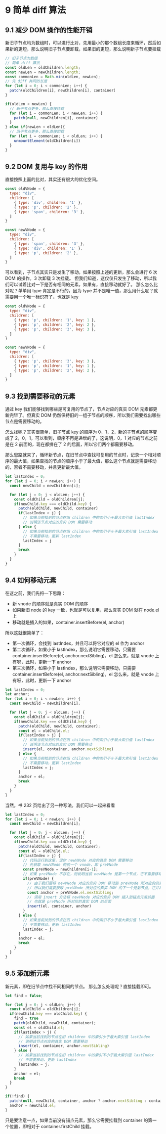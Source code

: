 # 9 简单 diff 算法

## 9.1 减少 DOM 操作的性能开销

新旧子节点均为数组时，可以进行比对，先用最小的那个数组长度来循环，然后如果新的更短，那么说明旧子节点要卸载，如果旧的更短，那么说明新子节点要挂载

```js
// 旧子节点为数组
// 简单 diff 算法
const oldLen = oldChildren.length;
const newLen = newChildren.length;
const commonLen = Math.min(oldLen, newLen);
// 先 diff 共同的长度
for (let i = 0; i < commonLen; i++) {
  patch(oldChildren[i], newChildren[i], container)
}

if(oldLen < newLen) {
  // 新子节点更多，那么直接挂载
  for (let i = commonLen; i < newLen; i++) {
    patch(null, newChildren[i], container)
  }
} else if(newLen < oldLen){
  // 旧子节点更多，那么直接卸载
  for (let i = commonLen; i < oldLen; i++) {
    unmountElement(oldChildren[i])
  }
}
```

## 9.2 DOM 复用与 key 的作用

直接按照上面的比对，其实还有很大的优化空间。

```js
const oldVNode = {
  type: "div",
  children: [
    { type: 'div', children: '1' },
    { type: 'p', children: '2' },
    { type: 'span', children: '3' },
  ]
}

const newVNode = {
  type: "div",
  children: [
    { type: 'span', children: '3' },
    { type: 'div', children: '1' },
    { type: 'p', children: '2' },
  ]
}
```

可以看到，子节点其实只是发生了移动，如果按照上述的更新，那么会进行 6 次 DOM 的操作，3 次卸载 3 次挂载。
但我们知道，这仅仅只发生了移动，所以我们可以试着比对一下是否有相同的元素，如果有，直接移动就好了。
那么怎么比对呢？单单用 type 肯定是不行的，因为 type 并不是唯一值，那么用什么呢？就需要用一个唯一标识符了，也就是 key

```js
const oldVNode = {
  type: "div",
  children: [
    { type: 'p', children: '1', key: 1 },
    { type: 'p', children: '2', key: 2 },
    { type: 'p', children: '3', key: 3 },
  ]
}

const newVNode = {
  type: "div",
  children: [
    { type: 'p', children: '3', key: 3 },
    { type: 'p', children: '1', key: 1 },
    { type: 'p', children: '2', key: 2 },
  ]
}
```

## 9.3 找到需要移动的元素

通过 key 我们能够找到哪些是可复用的节点了，节点对应的真实 DOM 元素都更新完毕了。但真实 DOM 仍然保持旧的一组子节点的顺序，所以我们需要找出哪些节点是需要移动的。

怎么找呢？其实很简单，旧子节点 key 的顺序为 0，1，2，新的子节点的顺序变成了 2，0，1，可以看到，顺序不再是递增的了，这说明，0，1 对应的节点之前是在 2 前面的，现在都排在了 2 的后面，所以它们两个都需要移动。

那么思路就来了，循环新节点，在旧节点中查找可复用的节点时，记录一个相对顺序的最大值，如果查找的节点的顺序小于了最大值，那么这个节点就是需要移动的，否者不需要移动，并且更新最大值。

```js
let lastIndex = 0;
for (let i = 0; i < newLen; i++) {
  const newChild = newChildren[i];

  for (let j = 0; j < oldLen; j++) {
    const oldChild = oldChildren[j];
    if(newChild.key === oldChild.key) {
      patch(oldChild, newChild, container)
      if(lastIndex > j) {
        // 如果当前找到的节点在旧 children 中的索引小于最大索引值 lastIndex
        // 说明该节点对应的真实 DOM 需要移动
      } else {
        // 如果当前找到的节点在旧 children 中的索引不小于最大索引值 lastIndex
        // 不需要移动，更新 lastIndex
        lastIndex = j
      }
      break
    }
  }
}
```

## 9.4 如何移动元素

在这之前，我们先捋一下思路：

- 新 vnode 的顺序就是真实 DOM 的顺序
- 如果新旧 node 的 key 一致，也就是可以复用，那么真实 DOM 就在 node.el 上
- 移动就是插入的如果，container.insertBefore(el, anchor)

所以这就很简单了：
- 第一次循环，会找到 lastIndex，并且可以将它对应的 el 作为 anchor
- 第二次循环，如果小于 lastIndex，那么说明它需要移动，只需要 container.insertBefore(el, anchor.nextSibling)，el 怎么来，就是 vnode 上有呀，此时，更新一下 anchor
- 第三次循环，如果小于 lastIndex，那么说明它需要移动，只需要 container.insertBefore(el, anchor.nextSibling)，el 怎么来，就是 vnode 上有呀，此时，更新一下 anchor

```js
let lastIndex = 0;
let anchor;
for (let i = 0; i < newLen; i++) {
  const newChild = newChildren[i];

  for (let j = 0; j < oldLen; j++) {
    const oldChild = oldChildren[j];
    if(newChild.key === oldChild.key) {
      patch(oldChild, newChild, container);
      const el = oldChild.el;
      if(lastIndex > j) {
        // 如果当前找到的节点在旧 children 中的索引小于最大索引值 lastIndex
        // 说明该节点对应的真实 DOM 需要移动
        insert(el, container, anchor.nextSibling)
      } else {
        // 如果当前找到的节点在旧 children 中的索引不小于最大索引值 lastIndex
        // 不需要移动，更新 lastIndex
        lastIndex = j;
      }
      anchor = el;
      break
    }
  }
}
```

当然，书 232 页给出了另一种写法，我们可以一起来看看

```js
let lastIndex = 0;
for (let i = 0; i < newLen; i++) {
  const newChild = newChildren[i];

  for (let j = 0; j < oldLen; j++) {
    const oldChild = oldChildren[j];
    if(newChild.key === oldChild.key) {
      patch(oldChild, newChild, container);
      const el = oldChild.el;
      if(lastIndex > j) {
        // 代码运行到这里，说你 newVNode 对应的真实 DOM 需要移动
        // 先获取 newVNode 的前一个 vnode，即 preVNode
        const preVNode = newChildren[i-1];
        // 如果 preVNode 不存在，则说明当前 newVNode 是第一个节点，它不需要移动（其实不需要哈，这种情况不会发生的）
        if(preVNode) {
          // 由于我们要将 newVNode 对应的真实 DOM 移动到 preVNode 所对应的真实 DOM 的后面
          // 所以我们需要获取 preVNode 所对应的真实 DOM 的下一个兄弟节点，它并将其作为锚点
          const anchor = preVNode.el.nextSibling;
          // 调用 insert 方法将 newVNode 对应的真实 DOM 插入到锚点元素前面
          // 也就是 preVNode 所对应的真实 DOM 的后面
          insert(el, container, anchor)
        }
      } else {
        // 如果当前找到的节点在旧 children 中的索引不小于最大索引值 lastIndex
        // 不需要移动，更新 lastIndex
        lastIndex = j;
      }
      anchor = el;
      break
    }
  }
}
```

## 9.5 添加新元素

新元素，即在旧节点中找不同相同的节点。
那么怎么处理呢？直接挂载即可。

```js
let find = false;

for (let j = 0; j < oldLen; j++) {
  const oldChild = oldChildren[j];
  if(newChild.key === oldChild.key) {
    find = true
    patch(oldChild, newChild, container);
    const el = oldChild.el;
    if(lastIndex > j) {
      // 如果当前找到的节点在旧 children 中的索引小于最大索引值 lastIndex
      // 说明该节点对应的真实 DOM 需要移动
      insert(el, container, anchor.nextSibling)
    } else {
      // 如果当前找到的节点在旧 children 中的索引不小于最大索引值 lastIndex
      // 不需要移动，更新 lastIndex
      lastIndex = j;
    }
    anchor = el;
    break
  }
}

if(!find) {
  patch(null, newChild, container, anchor ? anchor.nextSibling : container.firstChild);
  anchor = newChild.el;
}
```

只是要注意一点，如果当前没有锚点元素，那么它需要挂载到 container 的第一个位置，即相对于 container.firstChild 挂载。

